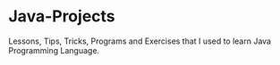 # Java-Projects
Lessons, Tips, Tricks, Programs and Exercises that I used to learn Java Programming Language.
